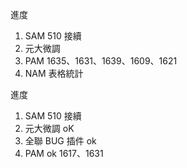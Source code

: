 進度

1. SAM 510 接續
2. 元大微調
3. PAM 1635、1631、1639、1609、1621
4. NAM 表格統計


進度

1. SAM 510 接續
2. 元大微調 oK
3. 全聯 BUG 插件 ok
4. PAM ok 1617、1631
